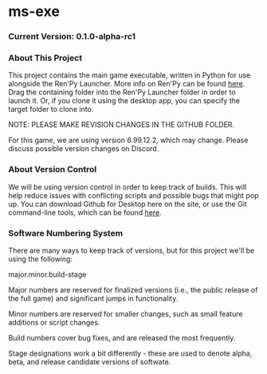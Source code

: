 # ms-exe

### Current Version: 0.1.0-alpha-rc1

### About This Project

This project contains the main game executable, written in Python for use alongside the Ren'Py Launcher. More info on Ren'Py can be found [here](https://www.renpy.org/). Drag the containing folder into the Ren'Py Launcher folder in order to launch it. Or, if you clone it using the desktop app, you can specify the target folder to clone into.

NOTE: PLEASE MAKE REVISION CHANGES IN THE GITHUB FOLDER.

For this game, we are using version 6.99.12.2, which may change. Please discuss possible version changes on Discord.

### About Version Control

We will be using version control in order to keep track of builds. This will help reduce issues with conflicting scripts and possible bugs that might pop up. You can download Github for Desktop here on the site, or use the Git command-line tools, which can be found [here](https://git-scm.com/).

### Software Numbering System

There are many ways to keep track of versions, but for this project we'll be using the following:

major.minor.build-stage

Major numbers are reserved for finalized versions (i.e., the public release of the full game) and significant jumps in functionality.

Minor numbers are reserved for smaller changes, such as small feature additions or script changes.

Build numbers cover bug fixes, and are released the most frequently.

Stage designations work a bit differently - these are used to denote alpha, beta, and release candidate versions of softwate.
